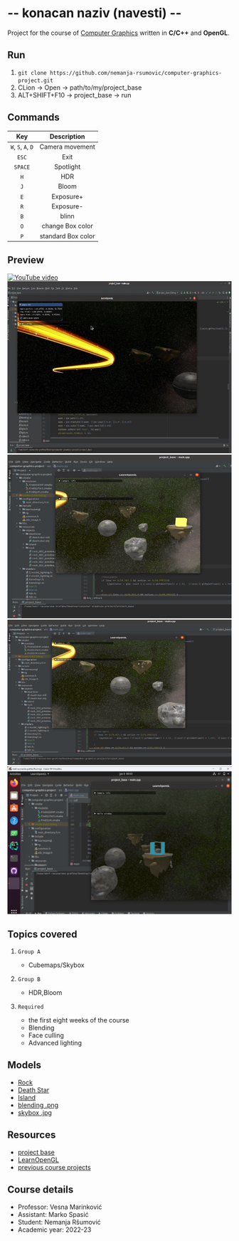 # -- konacan naziv (navesti) --
Project for the course of [Computer Graphics](https://matf-racunarska-grafika.github.io/) written in **C/C++** and **OpenGL**.

## Run
1. `git clone https://github.com/nemanja-rsumovic/computer-graphics-project.git`
2. CLion -> Open -> path/to/my/project_base
3. ALT+SHIFT+F10 -> project_base -> run


## Commands
| Key     | Description |
| :---:   | :---:       |
| `W`, `S`, `A`, `D` | Camera movement |
| `ESC` | Exit |
| `SPACE` | Spotlight |
| `H` | HDR |
| `J` | Bloom |
| `E` | Exposure+ |
| `R` | Exposure- |
| `B` | blinn |
| `O` | change Box color |
| `P` | standard Box color |

## Preview
[![YouTube video](slika)](link)
![screenshoot1](preview/1.jpg) ![screenshoot2](preview/2.png)
![screenshoot3](preview/3.png) ![screenshoot4](preview/4.png)

## Topics covered
1. `Group A`
 
   * Cubemaps/Skybox
2. `Group B`

   * HDR,Bloom
3. `Required`
  
   * the first eight weeks of the course
   * Blending
   * Face culling
   * Advanced lighting

## Models
* [Rock](https://sketchfab.com/3d-models/rock-scan-12-462ba9c87ce1445191899a6b74f4203c)
* [Death Star](https://sketchfab.com/3d-models/death-star-ae5d6c6240aa4c1c8c9efcafc417a343)
* [Island]()
* [blending .png](https://pngtree.com/freepng/golden-light-effect-on-transparent-background-with-realistic-sparkles--magic-light--glowing-swirl-light-effect--vector-illustration_4769949.html)
* [skybox .jpg](https://github.com/matf-racunarska-grafika-galerija/OpenGL_matf_project/tree/main/resources/textures)

## Resources
* [project base](https://github.com/matf-racunarska-grafika/project_base)
* [LearnOpenGL](https://learnopengl.com/)
* [previous course projects](https://github.com/matf-racunarska-grafika-galerija)

## Course details
* Professor: Vesna Marinković
* Assistant: Marko Spasić
* Student: Nemanja Ršumović
* Academic year: 2022-23

